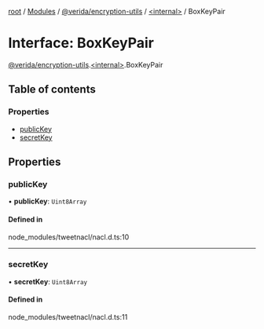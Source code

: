 [root](../README.md) / [Modules](../modules.md) / [@verida/encryption-utils](../modules/verida_encryption_utils.md) / [<internal\>](../modules/verida_encryption_utils._internal_.md) / BoxKeyPair

# Interface: BoxKeyPair

[@verida/encryption-utils](../modules/verida_encryption_utils.md).[<internal\>](../modules/verida_encryption_utils._internal_.md).BoxKeyPair

## Table of contents

### Properties

- [publicKey](verida_encryption_utils._internal_.BoxKeyPair.md#publickey)
- [secretKey](verida_encryption_utils._internal_.BoxKeyPair.md#secretkey)

## Properties

### publicKey

• **publicKey**: `Uint8Array`

#### Defined in

node_modules/tweetnacl/nacl.d.ts:10

___

### secretKey

• **secretKey**: `Uint8Array`

#### Defined in

node_modules/tweetnacl/nacl.d.ts:11

